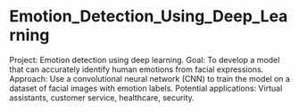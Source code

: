 # Emotion_Detection_Using_Deep_Learning
Project: Emotion detection using deep learning. 
Goal: To develop a model that can accurately identify human emotions from facial expressions. 
Approach: Use a convolutional neural network (CNN) to train the model on a dataset of facial images with emotion labels. 
Potential applications: Virtual assistants, customer service, healthcare, security.
